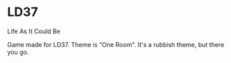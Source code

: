 # LD37
Life As It Could Be

Game made for LD37. Theme is "One Room". It's a rubbish theme, but there you go.
